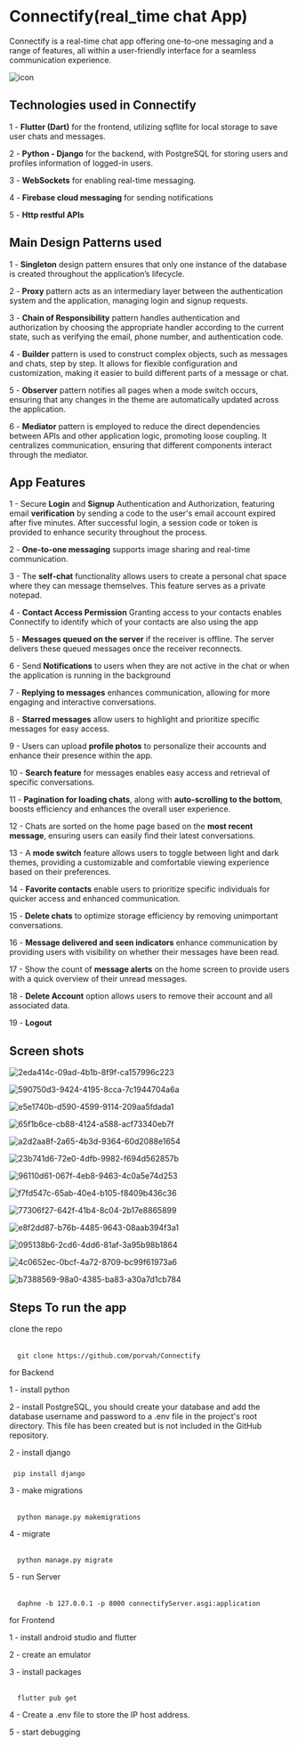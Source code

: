 # Connectify(real_time chat App)
Connectify is a real-time chat app offering one-to-one messaging and a range of features, all within a user-friendly interface for a seamless communication experience.


![icon](https://github.com/user-attachments/assets/37b093ac-62e5-4d51-a791-54ebef11f596)

## Technologies used in Connectify 
1 - **Flutter (Dart)** for the frontend, utilizing sqflite for local storage to save user chats and messages.

2 - **Python - Django** for the backend, with PostgreSQL for storing users and profiles information of logged-in users.

3 - **WebSockets** for enabling real-time messaging.

4 - **Firebase cloud messaging** for sending notifications

5 - **Http restful APIs**

## Main Design Patterns used
 1 - **Singleton** design pattern ensures that only one instance of the database is created throughout the application’s lifecycle.

 2 - **Proxy** pattern acts as an intermediary layer between the authentication system and the application, managing login and signup requests.

 3 - **Chain of Responsibility** pattern handles authentication and authorization by choosing the appropriate handler according to the current state, such as verifying the email, phone number, and authentication code.

 4 - **Builder** pattern is used to construct complex objects, such as messages and chats, step by step. It allows for flexible configuration and customization, making it easier to build different parts of a message or chat.

 5 - **Observer** pattern notifies all pages when a mode switch occurs, ensuring that any changes in the theme are automatically updated across the application.

 6 - **Mediator** pattern is employed to reduce the direct dependencies between APIs and other application logic, promoting loose coupling. It centralizes communication, ensuring that different components interact through the mediator.


## App Features

1 - Secure **Login** and **Signup** Authentication and Authorization, featuring email **verification** by sending a code to the user's email account expired after five minutes. After successful login, a session code or token is provided to enhance security throughout the process.

2 - **One-to-one messaging** supports image sharing and real-time communication.

3 - The **self-chat** functionality allows users to create a personal chat space where they can message themselves. This feature serves as a private notepad.

4 - **Contact Access Permission** Granting access to your contacts enables Connectify to identify which of your contacts are also using the app

5 - **Messages queued on the server** if the receiver is offline. The server delivers these queued messages once the receiver reconnects.

6 - Send **Notifications** to users when they are not active in the chat or when the application is running in the background

7 - **Replying to messages** enhances communication, allowing for more engaging and interactive conversations.

8 - **Starred messages** allow users to highlight and prioritize specific messages for easy access.

9 - Users can upload **profile photos** to personalize their accounts and enhance their presence within the app.

10 - **Search feature** for messages enables easy access and retrieval of specific conversations.

11 - **Pagination for loading chats**, along with **auto-scrolling to the bottom**, boosts efficiency and enhances the overall user experience.

12 - Chats are sorted on the home page based on the **most recent message**, ensuring users can easily find their latest conversations.

13 - A **mode switch** feature allows users to toggle between light and dark themes, providing a customizable and comfortable viewing experience based on their preferences.

14 - **Favorite contacts** enable users to prioritize specific individuals for quicker access and enhanced communication.

15 - **Delete chats** to optimize storage efficiency by removing unimportant conversations.

16 - **Message delivered and seen indicators** enhance communication by providing users with visibility on whether their messages have been read.

17 - Show the count of **message alerts** on the home screen to provide users with a quick overview of their unread messages.

18 - **Delete Account** option allows users to remove their account and all associated data.

19 - **Logout**

## Screen shots 

![2eda414c-09ad-4b1b-8f9f-ca157996c223](https://github.com/user-attachments/assets/a8953f81-b9cf-487a-bd28-cd81ff0078ae)



![590750d3-9424-4195-8cca-7c1944704a6a](https://github.com/user-attachments/assets/13bae290-dca3-47bc-ab9c-4efefdc2712e)


![e5e1740b-d590-4599-9114-209aa5fdada1](https://github.com/user-attachments/assets/0194eb92-1bd3-405b-86f5-c65cb51e53f4)


![65f1b6ce-cb88-4124-a588-acf73340eb7f](https://github.com/user-attachments/assets/3fca6d12-9851-4238-a7cf-902ce381e5a5)


![a2d2aa8f-2a65-4b3d-9364-60d2088e1654](https://github.com/user-attachments/assets/af8c2107-2be6-4bee-9096-41a61f2ccf9b)


![23b741d6-72e0-4dfb-9982-f694d562857b](https://github.com/user-attachments/assets/2a156cf9-b449-476a-aa3b-274995acc792)


![96110d61-067f-4eb8-9463-4c0a5e74d253](https://github.com/user-attachments/assets/a835147a-58c9-48af-abf2-8d495a6b55d0)


![f7fd547c-65ab-40e4-b105-f8409b436c36](https://github.com/user-attachments/assets/fff68f08-2125-444d-a235-5ef37c5498f4)

![77306f27-642f-41b4-8c04-2b17e8865899](https://github.com/user-attachments/assets/8e77c63c-4706-47c9-87bf-2a43d1b5cb1d)

![e8f2dd87-b76b-4485-9643-08aab394f3a1](https://github.com/user-attachments/assets/48e516d7-4e2c-4cc5-90b2-cb92a3d90bb4)


![095138b6-2cd6-4dd6-81af-3a95b98b1864](https://github.com/user-attachments/assets/2bb549a8-6823-47db-8f9d-023c26f6cdef)



![4c0652ec-0bcf-4a72-8709-bc99f61973a6](https://github.com/user-attachments/assets/c831dabb-0eee-4bf4-9545-3a7e26b77062)


![b7388569-98a0-4385-ba83-a30a7d1cb784](https://github.com/user-attachments/assets/f1bf0d90-dff8-473e-9b14-8d42b827db38)

## Steps To run the app

clone the repo

######
      git clone https://github.com/porvah/Connectify
for Backend 

1 - install python

2 - install PostgreSQL, you should create your database and add the database username and password to a .env file in the project's root directory. This file has been created but is not included in the GitHub repository.

2 - install django

#####
     pip install django

3 - make migrations

######
      python manage.py makemigrations

4 - migrate

######
      python manage.py migrate

5 - run Server

######
      daphne -b 127.0.0.1 -p 8000 connectifyServer.asgi:application

for Frontend

1 - install android studio and flutter

2 - create an emulator

3 - install packages

######
      flutter pub get

4 - Create a .env file to store the IP host address.
      
5 - start debugging


 










